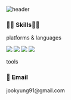 ![header](https://capsule-render.vercel.app/api?type=waving&color=3DDC84&height=400&section=header&text=No%20Code%20No%20Life&&fontColor=FC60A8&fontSize=90)

<h3> 🤹🏻 Skills🤹🏻 </h3>
<p> platforms & languages </p>
<img src="https://img.shields.io/badge/Python-3766AB?style=flat-square&logo=Python&logoColor=white"/>
<img src="https://img.shields.io/badge/MySQL-4479A1?style=flat-square&logo=MySQL&logoColor=white"/>
<img src="https://img.shields.io/badge/JavaScript-F7DF1E?style=flat-square&logo=JavaScript&logoColor=white"/>
<img src="https://img.shields.io/badge/R-276DC3?style=flat-square&logo=R&logoColor=white"/>

<p> tools </p>

<h3> 📧 Email </h3>
jookyung91@gmail.com
